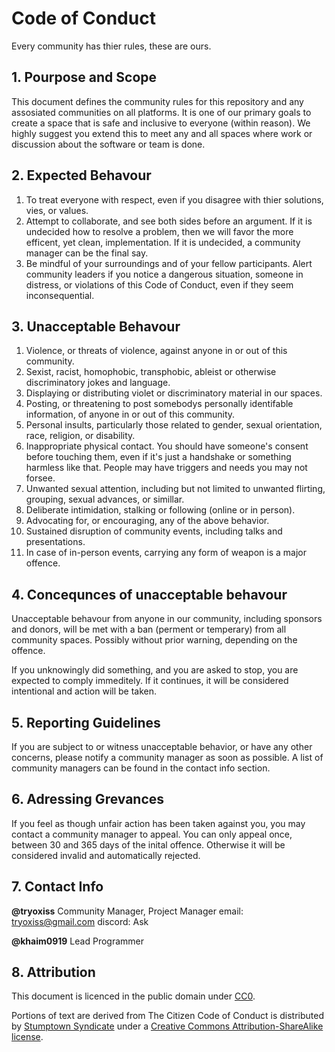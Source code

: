 # Code of Conduct

Every community has thier rules, these are ours.

## 1. Pourpose and Scope

This document defines the community rules for this repository and any assosiated communities on all platforms. It is one of our primary goals to create a space that is safe and inclusive to everyone (within reason). We highly suggest you extend this to meet any and all spaces where work or discussion about the software or team is done.

## 2. Expected Behavour

1. To treat everyone with respect, even if you disagree with thier solutions, vies, or values. 
2. Attempt to collaborate, and see both sides before an argument. If it is undecided how to resolve a problem, then we will favor the more efficent, yet clean, implementation. If it is undecided, a community manager can be the final say. 
3. Be mindful of your surroundings and of your fellow participants. Alert community leaders if you notice a dangerous situation, someone in distress, or violations of this Code of Conduct, even if they seem inconsequential.

## 3. Unacceptable Behavour

1. Violence, or threats of violence, against anyone in or out of this community. 
2. Sexist, racist, homophobic, transphobic, ableist or otherwise discriminatory jokes and language.
3. Displaying or distributing violet or discriminatory material in our spaces. 
4. Posting, or threatening to post somebodys personally identifable information, of anyone in or out of this community. 
5. Personal insults, particularly those related to gender, sexual orientation, race, religion, or disability.
6. Inappropriate physical contact. You should have someone's consent before touching them, even if it's just a handshake or something harmless like that. People may have triggers and needs you may not forsee. 
7. Unwanted sexual attention, including but not limited to unwanted flirting, grouping, sexual advances, or simillar. 
8. Deliberate intimidation, stalking or following (online or in person).
9. Advocating for, or encouraging, any of the above behavior.
10. Sustained disruption of community events, including talks and presentations.
11. In case of in-person events, carrying any form of weapon is a major offence. 

## 4. Concequnces of unacceptable behavour

Unacceptable behavour from anyone in our community, including sponsors and donors, will be met with a ban (perment or temperary) from all community spaces. Possibly without prior warning, depending on the offence.  

If you unknowingly did something, and you are asked to stop, you are expected to comply immeditely. If it continues, it will be considered intentional and action will be taken. 

## 5. Reporting Guidelines

If you are subject to or witness unacceptable behavior, or have any other concerns, please notify a community manager as soon as possible. A list of community managers can be found in the contact info section. 

## 6. Adressing Grevances

If you feel as though unfair action has been taken against you, you may contact a community manager to appeal. You can only appeal once, between 30 and 365 days of the inital offence. Otherwise it will be considered invalid and automatically rejected.

## 7. Contact Info

**@tryoxiss** Community Manager, Project Manager
email: <tryoxiss@gmail.com>
discord: Ask

**@khaim0919** Lead Programmer

## 8. Attribution

This document is licenced in the public domain under [CC0](https://creativecommons.org/publicdomain/zero/1.0/).

Portions of text are derived from The Citizen Code of Conduct is distributed by [Stumptown Syndicate](http://stumptownsyndicate.org/) under a [Creative Commons Attribution-ShareAlike license](https://creativecommons.org/licenses/by-sa/3.0/).
